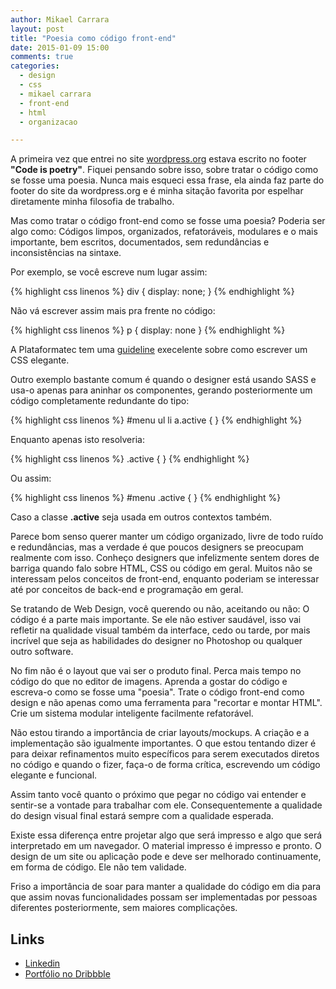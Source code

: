 ```yaml
---
author: Mikael Carrara
layout: post
title: "Poesia como código front-end"
date: 2015-01-09 15:00
comments: true
categories:
  - design
  - css
  - mikael carrara
  - front-end
  - html
  - organizacao

---
```


A primeira vez que entrei no site [wordpress.org](http://wordpress.org) estava escrito no footer **"Code is poetry"**. Fiquei pensando sobre isso, sobre tratar o código como se fosse uma poesia. Nunca mais esqueci essa frase, ela ainda faz parte do footer do site da wordpress.org e é minha sitação favorita por espelhar diretamente minha filosofia de trabalho.

<!--more-->

Mas como tratar o código front-end como se fosse uma poesia? Poderia ser algo como: Códigos limpos, organizados, refatoráveis, modulares e o mais importante, bem escritos, documentados, sem redundâncias e inconsistências na sintaxe.

Por exemplo, se você escreve num lugar assim:

{% highlight css linenos %}
div {
  display: none;
}
{% endhighlight %}

Não vá escrever assim mais pra frente no código:

{% highlight css linenos %}
p { display: none }
{% endhighlight %}

A Plataformatec tem uma [guideline](http://guidelines.plataformatec.com.br/css.html) execelente sobre como escrever um CSS elegante.

Outro exemplo bastante comum é quando o designer está usando SASS e usa-o apenas para aninhar os componentes, gerando posteriormente um código completamente redundante do tipo:

{% highlight css linenos %}
#menu ul li a.active {
}
{% endhighlight %}

Enquanto apenas isto resolveria:

{% highlight css linenos %}
.active {
}
{% endhighlight %}

Ou assim:

{% highlight css linenos %}
#menu .active {
}
{% endhighlight %}

Caso a classe **.active** seja usada em outros contextos também.

Parece bom senso querer manter um código organizado, livre de todo ruído e redundâncias, mas a verdade é que poucos designers se preocupam realmente com isso. Conheço designers que infelizmente sentem dores de barriga quando falo sobre HTML, CSS ou código em geral. Muitos não se interessam pelos conceitos de front-end, enquanto poderiam se interessar até por conceitos de back-end e programação em geral.

Se tratando de Web Design, você querendo ou não, aceitando ou não: O código é a parte mais importante. Se ele não estiver saudável, isso vai refletir na qualidade visual também da interface, cedo ou tarde, por mais incrível que seja as habilidades do designer no Photoshop ou qualquer outro software.

No fim não é o layout que vai ser o produto final. Perca mais tempo no código do que no editor de imagens. Aprenda a gostar do código e escreva-o como se fosse uma "poesia". Trate o código front-end como design e não apenas como uma ferramenta para "recortar e montar HTML". Crie um sistema modular inteligente facilmente refatorável.

Não estou tirando a importância de criar layouts/mockups. A criação e a implementação são igualmente importantes. O que estou tentando dizer é para deixar refinamentos muito específicos para serem executados diretos no código e quando o fizer, faça-o de forma crítica, escrevendo um código elegante e funcional.

Assim tanto você quanto o próximo que pegar no código vai entender e sentir-se a vontade para trabalhar com ele. Consequentemente a qualidade do design visual final estará sempre com a qualidade esperada.

Existe essa diferença entre projetar algo que será impresso e algo que será interpretado em um navegador. O material impresso é impresso e pronto. O design de um site ou aplicação pode e deve ser melhorado continuamente, em forma de código. Ele não tem validade.

Friso a importância de soar para manter a qualidade do código em dia para que assim novas funcionalidades possam ser implementadas por pessoas diferentes posteriormente, sem maiores complicações.


## Links

- [Linkedin](br.linkedin.com/in/mikaelcarrara/)
- [Portfólio no Dribbble](http://dribbble.com/mikaelcarrara)
